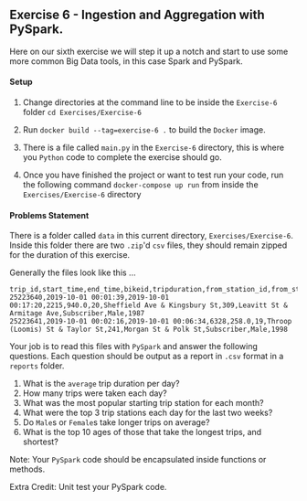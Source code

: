 ## Exercise 6 - Ingestion and Aggregation with PySpark.

Here on our sixth exercise we will step it up a notch and start to use some
more common Big Data tools, in this case Spark and PySpark.

#### Setup
1. Change directories at the command line 
   to be inside the `Exercise-6` folder `cd Exercises/Exercise-6`
   
2. Run `docker build --tag=exercise-6 .` to build the `Docker` image.

3. There is a file called `main.py` in the `Exercise-6` directory, this
is where you `Python` code to complete the exercise should go.
   
4. Once you have finished the project or want to test run your code,
   run the following command `docker-compose up run` from inside the `Exercises/Exercise-6` directory

#### Problems Statement
There is a folder called `data` in this current directory, `Exercises/Exercise-6`. Inside this
folder there are two `.zip`'d `csv` files, they should remain zipped for the duration of this
exercise.

Generally the files look like this ...
```
trip_id,start_time,end_time,bikeid,tripduration,from_station_id,from_station_name,to_station_id,to_station_name,usertype,gender,birthyear
25223640,2019-10-01 00:01:39,2019-10-01 00:17:20,2215,940.0,20,Sheffield Ave & Kingsbury St,309,Leavitt St & Armitage Ave,Subscriber,Male,1987
25223641,2019-10-01 00:02:16,2019-10-01 00:06:34,6328,258.0,19,Throop (Loomis) St & Taylor St,241,Morgan St & Polk St,Subscriber,Male,1998
```

Your job is to read this files with `PySpark` and answer the following questions. Each question
should be output as a report in `.csv` format in a `reports` folder.

1. What is the `average` trip duration per day?
2. How many trips were taken each day?
3. What was the most popular starting trip station for each month?
4. What were the top 3 trip stations each day for the last two weeks?
5. Do `Male`s or `Female`s take longer trips on average?
6. What is the top 10 ages of those that take the longest trips, and shortest?

Note: Your `PySpark` code should be encapsulated inside functions or methods.

Extra Credit: Unit test your PySpark code.